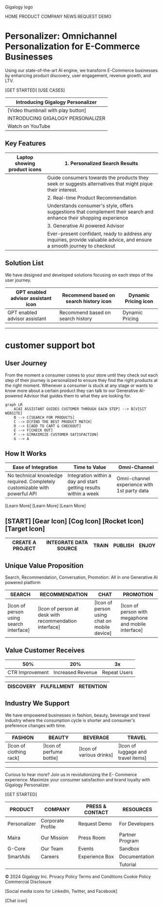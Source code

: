 
Gigalogy logo

HOME PRODUCT COMPANY NEWS REQUEST DEMO

# Personalizer: Omnichannel Personalization for E-Commerce Businesses

Using our state-of-the-art AI engine, we transform E-Commerce businesses by enhancing product discovery, user engagement, revenue growth, and LTV.

[GET STARTED] [USE CASES]

| Introducing Gigalogy Personalizer |
|-----------------------------------|
| [Video thumbnail with play button] |
| INTRODUCING GIGALOGY PERSONALIZER |
| Watch on YouTube                  |

## Key Features

| Laptop showing product icons | 1. Personalized Search Results |
|----------------------------------------------|--------------------------------|
|                                              | Guide consumers towards the products they seek or suggests alternatives that might pique their interest. |
|                                              | 2. Real-time Product Recommendation |
|                                              | Understands consumer's style, offers suggestions that complement their search and enhance their shopping experience |
|                                              | 3. Generative AI powered Advisor |
|                                              | Ever-present confidant, ready to address any inquiries, provide valuable advice, and ensure a smooth journey to checkout |

## Solution List

We have designed and developed solutions focusing on each steps of the user journey.

| GPT enabled advisor assistant icon | Recommend based on search history icon | Dynamic Pricing icon |
|-----------------------------------------------------|--------------------------------------------------------|---------------------------------------|
| GPT enabled advisor assistant                       | Recommend based on search history                      | Dynamic Pricing                       |

---
# customer support bot

## User Journey

From the moment a consumer comes to your store until they check out each step of their journey is personalized to ensure they find the right products at the right moment. Whenever a consumer is stuck at any stage or wants to know more about a certain product they can talk to our Generative AI-powered Advisor that guides them to what they are looking for.

```mermaid
graph LR
    A[AI ASSISTANT GUIDES CUSTOMER THROUGH EACH STEP] --> B[VISIT WEBSITE]
    B --> C[SEARCH FOR PRODUCTS]
    C --> D[FIND THE BEST PRODUCT MATCH]
    D --> E[ADD TO CART & CHECKOUT]
    E --> F[CHECK OUT]
    F --> G[MAXIMIZE CUSTOMER SATISFACTION]
    G --> A
```

## How It Works

| Ease of Integration | Time to Value | Omni-Channel |
|---------------------|----------------|--------------|
| No technical knowledge required. Completely customizable with powerful API | Integration within a day and start getting results within a week | Omni-channel experience with 1st party data |

[Learn More] [Learn More] [Learn More]

[START] [Gear Icon] [Cog Icon] [Rocket Icon] [Target Icon]
---
| CREATE A PROJECT | INTEGRATE DATA SOURCE | TRAIN | PUBLISH | ENJOY |
|-------------------|------------------------|-------|---------|-------|

## Unique Value Proposition

Search, Recommendation, Conversation, Promotion: All in one Generative AI powered platform

| SEARCH | RECOMMENDATION | CHAT | PROMOTION |
|--------|----------------|------|------------|
| [Icon of person using search interface] | [Icon of person at desk with recommendation interface] | [Icon of person using chat on mobile device] | [Icon of person with megaphone and mobile interface] |

## Value Customer Receives

| 50% | 20% | 3x |
|-----|-----|-----|
| CTR Improvement | Increased Revenue | Repeat Users |

| DISCOVERY | FULFILLMENT | RETENTION |
|-----------|-------------|-----------|

## Industry We Support

We have empowered businesses in fashion, beauty, beverage and travel industry where the consumption cycle is shorter and consumer's preference changes with time.

| FASHION | BEAUTY | BEVERAGE | TRAVEL |
|---------|--------|----------|--------|
| [Icon of clothing rack] | [Icon of perfume bottle] | [Icon of various drinks] | [Icon of luggage and travel items] |
---
Curious to hear more? Join us in revolutionizing the E-
Commerce experience. Maximize your consumer
satisfaction and brand loyalty with Gigalogy Personalizer.

[GET STARTED]

| PRODUCT     | COMPANY         | PRESS & CONTACT | RESOURCES       |
|-------------|-----------------|-----------------|-----------------|
| Personalizer| Corporate Profile| Request Demo    | For Developers  |
| Maira       | Our Mission     | Press Room      | Partner Program |
| G-Core      | Our Team        | Events          | Sandbox         |
| SmartAds    | Careers         | Experience Box  | Documentation   |
|             |                 |                 | Tutorial        |

© 2024 Gigalogy Inc. Privacy Policy Terms and Conditions Cookie Policy Commercial Disclosure

[Social media icons for LinkedIn, Twitter, and Facebook]

[Chat icon]